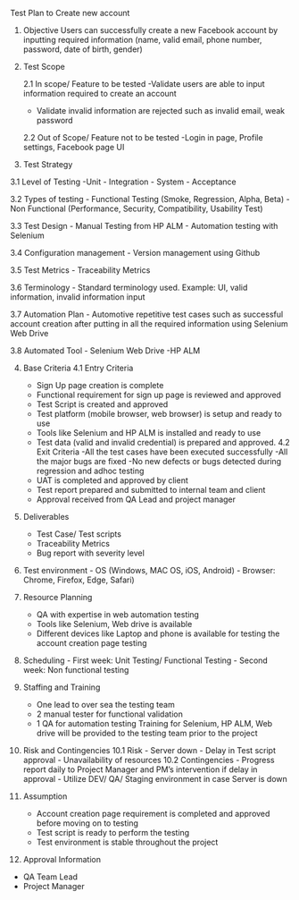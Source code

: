 Test Plan to Create new account
1.	Objective
	Users can successfully create a new Facebook account by inputting required information (name, valid email, phone number, password, date of birth, gender) 

2.	Test Scope 

	2.1 In scope/ Feature to be tested
	-Validate users are able to input information required to create an account
	- Validate invalid information are rejected such as invalid email, weak password

	2.2 Out of Scope/ Feature not to be tested
	-Login in page, Profile settings, Facebook page UI


3.	Test Strategy
	
 3.1 Level of Testing
	-Unit
	- Integration
	- System
	- Acceptance
	
 3.2 Types of testing
	- Functional Testing (Smoke,  Regression, Alpha, Beta)
	- Non Functional (Performance, Security, Compatibility, Usability Test)
	
 3.3 Test Design
	- Manual Testing from HP ALM
	- Automation testing with Selenium
	
 3.4 Configuration management
	- Version management using Github
	
 3.5 Test Metrics
	- Traceability Metrics
	
 3.6 Terminology
	- Standard terminology used. Example: UI, valid information, invalid information input
	
 3.7 Automation Plan
	- Automotive repetitive test cases such as successful account creation after putting in all the required information using Selenium Web Drive
	
 3.8 Automated Tool
	- Selenium Web Drive
	-HP ALM


4.	Base Criteria 
	4.1 Entry Criteria
	- Sign Up page creation is complete
	- Functional requirement for sign up page is reviewed and approved
	- Test Script is created and approved
	- Test platform (mobile browser, web browser)  is setup and ready to use
	- Tools like Selenium and HP ALM is installed and ready to use
	- Test data (valid and invalid credential) is prepared and approved.
	4.2 Exit Criteria
	-All the test cases have been executed successfully
	-All the major bugs are fixed 
	-No new defects or bugs detected during regression and adhoc testing
	- UAT is completed and approved by client
	- Test report prepared and submitted to internal team and client
	- Approval received from QA Lead and project manager

5.	Deliverables
	- Test Case/ Test scripts
	- Traceability Metrics
	- Bug report with severity level
6.	 Test environment
   	-  OS (Windows, MAC OS, iOS, Android)
	- Browser: Chrome, Firefox, Edge, Safari)
7.	Resource Planning 
	-	QA with expertise in web automation testing
	-	Tools like Selenium, Web drive is available
	-	Different devices like Laptop and phone is available for testing the account creation page testing
8.	 Scheduling
	-	First week: Unit Testing/ Functional Testing
	-	Second week: Non functional testing 
9.	Staffing and Training
	-	One lead to over sea the testing team
	-	2 manual tester for functional validation
	-	1 QA for automation testing 
Training for Selenium, HP ALM, Web drive will be provided to the testing team prior to the project

 10.	Risk and Contingencies
	10.1 Risk 
	- Server down
	- Delay in Test script approval
	- Unavailability of resources
10.2 Contingencies
	- Progress report daily to Project Manager and PM’s intervention if delay in approval
	- Utilize DEV/ QA/ Staging  environment in case Server is down

12. Assumption
	- Account creation page  requirement is completed and approved before moving on to testing
	- Test script is ready to perform the testing 
	- Test environment is stable throughout the project

13. Approval Information
- QA Team Lead
- Project Manager
